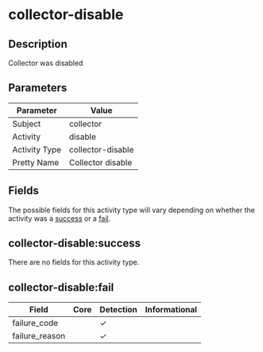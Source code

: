 collector-disable
=================

Description
-----------
Collector was disabled

Parameters
----------
| Parameter     | Value             |
| ------------- | ----------------- |
| Subject       | collector         |
| Activity      | disable           |
| Activity Type | collector-disable |
| Pretty Name   | Collector disable |


Fields
------

The possible fields for this activity type will vary depending on whether the activity was a [success](#collector-disablesuccess) or a [fail](#collector-disablefail).


collector-disable:success
-------------------------

There are no fields for this activity type.


collector-disable:fail
----------------------

| Field          | Core | Detection | Informational |
| -------------- | ---- | --------- | ------------- |
| failure_code   |      | &#10003;  |               |
| failure_reason |      | &#10003;  |               |